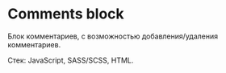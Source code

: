 # Comments block

Блок комментариев, с возможностью добавления/удаления комментариев.

Стек: JavaScript, SASS/SCSS, HTML.